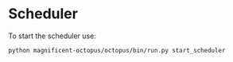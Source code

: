 # Scheduler

To start the scheduler use:

    python magnificent-octopus/octopus/bin/run.py start_scheduler
    